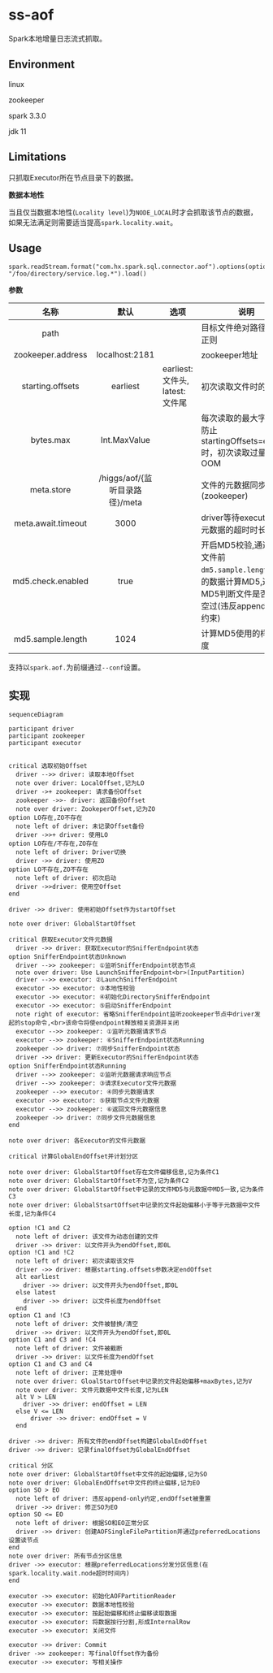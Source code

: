 # ss-aof

Spark本地增量日志流式抓取。

## Environment

linux

zookeeper

spark 3.3.0

jdk 11

## Limitations

只抓取Executor所在节点目录下的数据。

**数据本地性**

当且仅当数据本地性(`Locality level`)为`NODE_LOCAL`时才会抓取该节点的数据，如果无法满足则需要适当提高`spark.locality.wait`。

## Usage

```
spark.readStream.format("com.hx.spark.sql.connector.aof").options(options).option("path", "/foo/directory/service.log.*").load()
```

**参数**

|         名称         | 默认| 选项 | 说明 |
|:------------------:|:---:| --- | --- |
|        path        | | | 目标文件绝对路径, 支持正则 |
| zookeeper.address  | localhost:2181 | | zookeeper地址    |
|  starting.offsets  | earliest | earliest: 文件头, latest: 文件尾 | 初次读取文件时的位置 |
|     bytes.max      | Int.MaxValue | | 每次读取的最大字节数, 防止startingOffsets=earliest时，初次读取过量数据而OOM |
|     meta.store     | /higgs/aof/{监听目录路径}/meta | | 文件的元数据同步节点(zookeeper) |
| meta.await.timeout | 3000 | | driver等待executor同步元数据的超时时长 |
| md5.check.enabled  | true | | 开启MD5校验,通过收集文件前`dm5.sample.length`字节的数据计算MD5,通过该MD5判断文件是否被清空过(违反append-only约束) |
| md5.sample.length  | 1024 | | 计算MD5使用的样本长度 |

支持以`spark.aof.`为前缀通过`--conf`设置。

## 实现

```mermaid
sequenceDiagram

participant driver
participant zookeeper
participant executor


critical 选取初始Offset
  driver -->> driver: 读取本地Offset
  note over driver: LocalOffset,记为LO
  driver ->+ zookeeper: 请求备份Offset
  zookeeper ->>- driver: 返回备份Offset
  note over driver: ZookeperOffset,记为ZO
option LO存在,ZO不存在
  note left of driver: 未记录Offset备份
  driver ->>+ driver: 使用LO
option LO存在/不存在,ZO存在
  note left of driver: Driver切换
  driver ->> driver: 使用ZO
option LO不存在,ZO不存在
  note left of driver: 初次启动
  driver ->>driver: 使用空Offset
end

driver ->> driver: 使用初始Offset作为startOffset

note over driver: GlobalStartOffset

critical 获取Executor文件元数据
  driver ->> driver: 获取Executor的SnifferEndpoint状态
option SnifferEndpoint状态Unknown
  driver -->> zookeeper: ①监听SnifferEndpoint状态节点
  note over driver: Use LaunchSnifferEndpoint<br>(InputPartition)
  driver -->> executor: ②LaunchSnifferEndpoint
  executor ->> executor: ③本地性校验
  executor ->> executor: ④初始化DirectorySnifferEndpoint
  executor ->> executor: ⑤启动SnifferEndpoint
  note right of executor: 省略SnifferEndpoint监听zookeeper节点中driver发起的stop命令,<br>该命令将使endpoint释放相关资源并关闭
  executor -->> zookeeper: ①监听元数据请求节点 
  executor -->> zookeeper: ⑥SnifferEndpoint状态Running
  zookeeper ->> driver: ⑦同步SnifferEndpoint状态
  driver ->> driver: 更新Executor的SnifferEndpoint状态
option SnifferEndpoint状态Running
  driver -->> zookeeper: ②监听元数据请求响应节点
  driver -->> zookeeper: ③请求Executor文件元数据
  zookeeper -->> executor: ④同步元数据请求
  executor ->> executor: ⑤获取节点文件元数据
  executor -->> zookeeper: ⑥返回文件元数据信息
  zookeeper ->> driver: ⑦同步文件元数据信息
end

note over driver: 各Executor的文件元数据

critical 计算GlobalEndOffset并计划分区

note over driver: GlobalStartOffset存在文件偏移信息,记为条件C1
note over driver: GlobalStartOffset不为空,记为条件C2
note over driver: GlobalStartOffset中记录的文件MD5与元数据中MD5一致,记为条件C3
note over driver: GlobalStsartOffset中记录的文件起始偏移小于等于元数据中文件长度,记为条件C4 

option !C1 and C2
  note left of driver: 该文件为动态创建的文件
  driver ->> driver: 以文件开头为endOffset,即0L
option !C1 and !C2
  note left of driver: 初次读取该文件
  driver ->> driver: 根据starting.offsets参数决定endOffset
  alt earliest
    driver ->> driver: 以文件开头为endOffset,即0L
  else latest
    driver ->> driver: 以文件长度为endOffset
  end
option C1 and !C3
  note left of driver: 文件被替换/清空
  driver ->> driver: 以文件开头为endOffset,即0L
option C1 and C3 and !C4
  note left of driver: 文件被截断
  driver ->> driver: 以文件长度为endOffset
option C1 and C3 and C4
  note left of driver: 正常处理中
  note over driver: GloalStartOffset中记录的文件起始偏移+maxBytes,记为V
  note over driver: 文件元数据中文件长度,记为LEN
  alt V > LEN
    driver ->> driver: endOffset = LEN
  else V <= LEN
      driver ->> driver: endOffset = V
  end

driver ->> driver: 所有文件的endOffset构建GlobalEndOffset
driver ->> driver: 记录finalOffset为GlobalEndOffset

critical 分区
note over driver: GlobalStartOffset中文件的起始偏移,记为SO
note over driver: GlobalEndOffset中文件的终止偏移,记为EO
option SO > EO
  note left of driver: 违反append-only约定,endOffset被重置
  driver ->> driver: 修正SO为EO
option SO <= EO
  note left of driver: 根据SO和EO正常分区
  driver ->> driver: 创建AOFSingleFilePartition并通过preferredLocations设置读节点
end
note over driver: 所有节点分区信息
driver ->> executor: 根据preferredLocations分发分区信息(在spark.locality.wait.node超时时间内)
end

executor ->> executor: 初始化AOFPartitionReader
executor ->> executor: 数据本地性校验
executor ->> executor: 按起始偏移和终止偏移读取数据
executor ->> executor: 将数据按行分割,形成InternalRow
executor ->> executor: 关闭文件

executor ->> driver: Commit
driver ->> zookeeper: 写finalOffset作为备份
executor ->> executor: 写相关操作
```